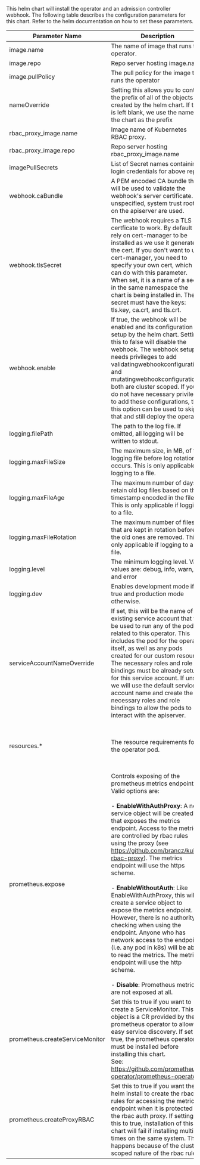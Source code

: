 This helm chart will install the operator and an admission controller webhook.  The following table describes the configuration parameters for this chart.  Refer to the helm documentation on how to set these parameters.

| Parameter Name | Description | Default Value |
|----------------|-------------|---------------|
| image.name | The name of image that runs the operator. | vertica/verticadb-operator:1.7.0 |
| image.repo | Repo server hosting image.name | docker.io |
| image.pullPolicy | The pull policy for the image that runs the operator  | IfNotPresent |
| nameOverride | Setting this allows you to control the prefix of all of the objects created by the helm chart.  If this is left blank, we use the name of the chart as the prefix | |
| rbac_proxy_image.name | Image name of Kubernetes RBAC proxy. | kubebuilder/kube-rbac-proxy:v0.11.0 |
| rbac_proxy_image.repo | Repo server hosting rbac_proxy_image.name | gcr.io |
| imagePullSecrets | List of Secret names containing login credentials for above repos | null (pull images anonymously) |
| webhook.caBundle | A PEM encoded CA bundle that will be used to validate the webhook's server certificate.  If unspecified, system trust roots on the apiserver are used. | |
| webhook.tlsSecret | The webhook requires a TLS certficate to work.  By default we rely on cert-manager to be installed as we use it generate the cert.  If you don't want to use cert-manager, you need to specify your own cert, which you can do with this parameter.  When set, it is a name of a secret in the same namespace the chart is being installed in.  The secret must have the keys: tls.key, ca.crt, and tls.crt. | |
| webhook.enable | If true, the webhook will be enabled and its configuration is setup by the helm chart. Setting this to false will disable the webhook. The webhook setup needs privileges to add validatingwebhookconfiguration and mutatingwebhookconfiguration, both are cluster scoped. If you do not have necessary privileges to add these configurations, then this option can be used to skip that and still deploy the operator. | true |
| logging.filePath | The path to the log file. If omitted, all logging will be written to stdout.  | |
| logging.maxFileSize | The maximum size, in MB, of the logging file before log rotation occurs. This is only applicable if logging to a file. | 500 |
| logging.maxFileAge | The maximum number of days to retain old log files based on the timestamp encoded in the file. This is only applicable if logging to a file. |
| logging.maxFileRotation | The maximum number of files that are kept in rotation before the old ones are removed. This is only applicable if logging to a file. | 3 |
| logging.level | The minimum logging level. Valid values are: debug, info, warn, and error | info |
| logging.dev | Enables development mode if true and production mode otherwise. | false |
| serviceAccountNameOverride | If set, this will be the name of an existing service account that will be used to run any of the pods related to this operator. This includes the pod for the operator itself, as well as any pods created for our custom resource. The necessary roles and role bindings must be already setup for this service account. If unset, we will use the default service account name and create the necessary roles and role bindings to allow the pods to interact with the apiserver. | |
| resources.\* | The resource requirements for the operator pod. | <pre>limits:<br>  cpu: 100m<br>  memory: 750Mi<br>requests:<br>  cpu: 100m<br>  memory: 20Mi</pre> |
| prometheus.expose | Controls exposing of the prometheus metrics endpoint.  Valid options are:<br><br>- **EnableWithAuthProxy**: A new service object will be created that exposes the metrics endpoint.  Access to the metrics are controlled by rbac rules using the proxy (see https://github.com/brancz/kube-rbac-proxy). The metrics endpoint will use the https scheme.<br><br>- **EnableWithoutAuth**: Like EnableWithAuthProxy, this will create a service object to expose the metrics endpoint.  However, there is no authority checking when using the endpoint.  Anyone who has network access to the endpoint (i.e. any pod in k8s) will be able to read the metrics.  The metrics endpoint will use the http scheme.<br><br>- **Disable**: Prometheus metrics are not exposed at all.  | EnableWithAuthProxy |
| prometheus.createServiceMonitor | Set this to true if you want to create a ServiceMonitor.  This object is a CR provided by the prometheus operator to allow for easy service discovery.  If set to true, the prometheus operator must be installed before installing this chart.<br> See: https://github.com/prometheus-operator/prometheus-operator | false |
| prometheus.createProxyRBAC | Set this to true if you want the helm install to create the rbac rules for accessing the metrics endpoint when it is protected by the rbac auth proxy.  If setting this to true, installation of this chart will fail if installing multiple times on the same system.  This happens because of the cluster scoped nature of the rbac rules. | false |
